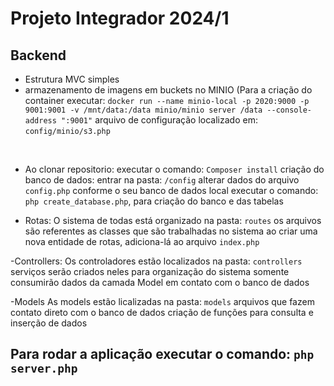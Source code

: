# Projeto Integrador 2024/1

## Backend

- Estrutura MVC simples
- armazenamento de imagens em buckets no MINIO
  (Para a criação do container executar: `docker run --name minio-local -p 2020:9000 -p 9001:9001 -v /mnt/data:/data minio/minio server /data --console-address ":9001"`
  arquivo de configuração localizado em: `config/minio/s3.php`
  
<br>

- Ao clonar repositorio:
    executar o comando: `Composer install`
    criação do banco de dados: entrar na pasta: `/config`
    alterar dados do arquivo `config.php` conforme o seu banco de dados local
    executar o comando: `php create_database.php`, para criação do banco e das tabelas

- Rotas:
    O sistema de todas está organizado na pasta: `routes`
    os arquivos são referentes as classes que são trabalhadas no sistema
    ao criar uma nova entidade de rotas, adiciona-lá ao arquivo `index.php`

-Controllers:
    Os controladores estão localizados na pasta: `controllers`
    serviços serão criados neles para organização do sistema
    somente consumirão dados da camada Model em contato com o banco de dados

-Models
    As models estão licalizadas na pasta: `models`
    arquivos que fazem contato direto com o banco de dados
    criação de funções para consulta e inserção de dados



## Para rodar a aplicação executar o comando: `php server.php`


